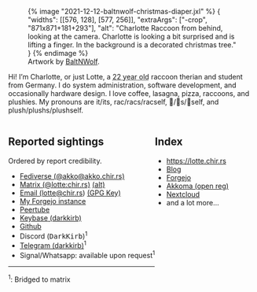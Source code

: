 <figure class="u-photo pfpfig">
{% image "2021-12-12-baltnwolf-christmas-diaper.jxl" %}
{
    "widths": [[576, 128], [577, 256]],
    "extraArgs": ["-crop", "871x871+181+293"],
    "alt": "Charlotte Raccoon from behind, looking at the camera. Charlotte is looking a bit surprised and is lifting a finger. In the background is a decorated christmas tree."
}
{% endimage %}
<figcaption>Artwork by <a href="https://www.furaffinity.net/user/baltnwolf/" hreflang="en">BaltNWolf</a>.</figcaption>
</figure>

<p class="p-note">
Hi! I’m <span class="p-name">Charlotte</span>, or just <span class="p-nick">Lotte</span>, a <abbr class="dt-bday" title="2001-01-10">22 year old</abbr> <span class="p-species">raccoon</span> therian and <span class="p-role">student</span> from <span class="p-country-name">Germany</span>.
I do system administration, software development, and occasionally hardware design.
I love coffee, lasagna, pizza, raccoons, and plushies.
My pronouns are <span class="p-pronoun">it/its</span>, <span class="p-pronoun">rac/racs/racself</span>, <span class="p-pronoun">🦝/🦝s/🦝self</span>, and <span class="p-pronoun">plush/plushs/plushself</span>.
</p>

<div class="container" style="display: flex">
    <div>
        <hgroup>
            <h2>Reported sightings</h2>
            <p>Ordered by report credibility.</p>
        </hgroup>
        <ul>
            <li><a href="https://akko.chir.rs/users/charlotte" rel="me">Fediverse (@akko@akko.chir.rs)</a></li>
            <li><a href="matrix:u/lotte:chir.rs" rel="me">Matrix (@lotte:chir.rs)</a> <a href="https://matrix.to/#/@lotte:chir.rs">(alt)</a></li>
            <li><a href="mailto:lotte@chir.rs" rel="me">Email (lotte@chir.rs</a>) <a href="https://keys.openpgp.org/vks/v1/by-fingerprint/EF5F367A95E0BFA63902D86AB4E3D4801C49EC5E" rel="pgpkey">(GPG Key)</a></li>
            <li><a href="https://git.chir.rs/darkkirb" rel="me">My Forgejo instance</a></li>
            <li><a href="https://peertube.chir.rs/c/lotte_channel/videos" rel="me">Peertube</a></li>
            <li><a href="https://keybase.io/darkkirb">Keybase</a><a href="https://keybase.io/darkkkirb" rel="me"> (darkkirb)</a></li>
            <li><a href="https://github.com/DarkKirb" rel="me">Github</a></li>
            <li>Discord (<kbd>DarkKirb</kbd>)<sup>1</sup></li>
            <li><a href="https://t.me/darkkirb">Telegram (darkkirb)</a><sup>1</sup></li>
            <li>Signal/Whatsapp: available upon request<sup>1</sup></li>
        </ul>
        <hr>
        <p><sup>1</sup>: Bridged to matrix</p>
    </div>
    <div>
        <h2>Index</h2>
        <ul>
            <li class="hidden"><a class="u-url u-uid" href="https://lotte.chir.rs" rel="me">https://lotte.chir.rs</a></li>
            <li class="u-url"><a href="https://lotte.chir.rs/blog/">Blog</a></li>
            <li class="u-url"><a href="https://git.chir.rs">Forgejo</a></li>
            <li class="u-url"><a href="https://akko.chir.rs/">Akkoma (open reg)</a></li>
            <li class="u-url"><a href="https://cloud.chir.rs/">Nextcloud</a></li>
            <li>and a lot more…</li>
        </ul>
    </div>
</div>